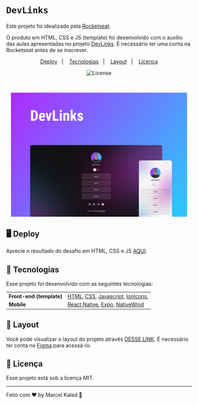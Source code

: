 <!-- markdownlint-disable MD033 -->

# `DevLinks`

Este projeto foi idealizado pela [Rocketseat](https://www.rocketseat.com.br/).

O produto em HTML, CSS e JS (template) foi desenvolvido com o auxílio das aulas apresentadas no projeto [DevLinks](https://lp.rocketseat.com.br/devlinks/inscricao?). É necessário ter uma conta na Rocketseat antes de se inscrever.

<p align="center">
  <a href="#-deploy">Deploy</a>&nbsp;&nbsp;&nbsp;&#124;&nbsp;&nbsp;&nbsp;
  <a href="#-tecnologias">Tecnologias</a>&nbsp;&nbsp;&nbsp;&#124;&nbsp;&nbsp;&nbsp;
  <a href="#-layout">Layout</a>&nbsp;&nbsp;&nbsp;&#124;&nbsp;&nbsp;&nbsp;
  <a href="#memo-licença">Licença</a>
</p>

<p align="center">
  <img alt="License" src="https://img.shields.io/static/v1?label=license&message=MIT&color=49AA26&labelColor=000000">
</p>

<br>

<p align="center">
  <img src=".github/assets/preview.jpg" width="95%">
</p>

## 🖥️ Deploy

Aprecie o resultado do desafio em HTML, CSS e JS [AQUI](https://mgckaled.github.io/devlinks/template/).

## 🚀 Tecnologias

Esse projeto foi desenvolvido com as seguintes tecnologias:

<table>
  <tbody>
    <tr>
      <td style="font-weight: bold">Front-end (template)</td>
      <td>
        <a href="https://developer.mozilla.org/pt-BR/docs/Learn/Getting_started_with_the_web/HTML_basics" target="_blank" rel="noopener noreferrer">HTML</a>,
        <a href="https://developer.mozilla.org/pt-BR/docs/Web/CSS" target="_blank" rel="noopener noreferrer">CSS</a>,
        <a href="https://developer.mozilla.org/pt-BR/docs/Web/JavaScript" target="_blank" rel="noopener noreferrer">Javascript</a>,
        <a href="https://ionic.io/ionicons/" target="_blank" rel="noopener noreferrer">IonIcons</a>,
      </td>
    </tr>
    <tr>
      <td style="font-weight: bold">Mobile</td>
      <td>
        <a href="https://reactnative.dev/" target="_blank" rel="noopener noreferrer">React Native</a>,
        <a href="https://expo.dev/" target="_blank" rel="noopener noreferrer">Expo</a>,
        <a href="https://www.nativewind.dev/" target="_blank" rel="noopener noreferrer">NativeWind</a>
      </td>
    </tr>
  </tbody>
</table>

## 🔖 Layout

Você pode visualizar o layout do projeto através [DESSE LINK](https://www.figma.com/community/file/1187422022288947321). É necessário ter conta no [Figma](https://figma.com) para acessá-lo.

## 📝 Licença

Esse projeto está sob a licença MIT.

---

Feito com ♥ by Marcel Kaled 👋
